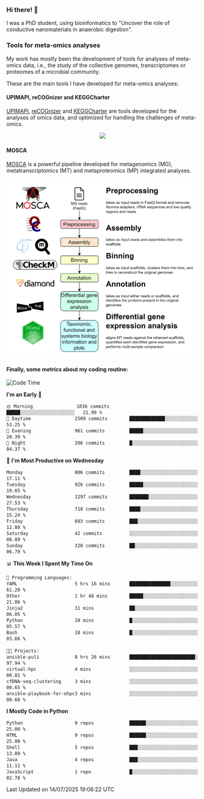 ### Hi there! 👋

I was a PhD student, using bioinformatics to "Uncover the role of conductive nanomaterials in anaerobic digestion".

### Tools for meta-omics analyses

My work has mostly been the development of tools for analyses of meta-omics data, i.e., the study of the collective genomes, transcriptomes or proteomes of a microbial community.

These are the main tools I have developed for meta-omics analyses:

#### UPIMAPI, reCOGnizer and KEGGCharter

[UPIMAPI](https://github.com/iquasere/UPIMAPI), [reCOGnizer](https://github.com/iquasere/reCOGnizer) and [KEGGCharter](https://github.com/iquasere/KEGGCharter) are tools developed for the analyses of omics data, and optimized for handling the challenges of meta-omics.

<p align="center">
    <img src="assets/annotation_paper.png">
</p>

#### MOSCA

[MOSCA](https://github.com/iquasere/MOSCA) is a powerful pipeline developed for metagenomics (MG), metatranscriptomics (MT) and metaproteomics (MP) integrated analyses.

<p align="center">
    <img src="assets/mosca_workflow.png" align="center" width="700">
</p>


#### Finally, some metrics about my coding routine:

<!--START_SECTION:waka-->
![Code Time](http://img.shields.io/badge/Code%20Time-980%20hrs%2030%20mins-blue)

**I'm an Early 🐤** 

```text
🌞 Morning                1036 commits        █████░░░░░░░░░░░░░░░░░░░░   21.99 % 
🌆 Daytime                2509 commits        █████████████░░░░░░░░░░░░   53.25 % 
🌃 Evening                961 commits         █████░░░░░░░░░░░░░░░░░░░░   20.39 % 
🌙 Night                  206 commits         █░░░░░░░░░░░░░░░░░░░░░░░░   04.37 % 
```
📅 **I'm Most Productive on Wednesday** 

```text
Monday                   806 commits         ████░░░░░░░░░░░░░░░░░░░░░   17.11 % 
Tuesday                  926 commits         █████░░░░░░░░░░░░░░░░░░░░   19.65 % 
Wednesday                1297 commits        ███████░░░░░░░░░░░░░░░░░░   27.53 % 
Thursday                 718 commits         ████░░░░░░░░░░░░░░░░░░░░░   15.24 % 
Friday                   603 commits         ███░░░░░░░░░░░░░░░░░░░░░░   12.80 % 
Saturday                 42 commits          ░░░░░░░░░░░░░░░░░░░░░░░░░   00.89 % 
Sunday                   320 commits         ██░░░░░░░░░░░░░░░░░░░░░░░   06.79 % 
```


📊 **This Week I Spent My Time On** 

```text
💬 Programming Languages: 
YAML                     5 hrs 16 mins       ███████████████░░░░░░░░░░   61.20 % 
Other                    1 hr 48 mins        █████░░░░░░░░░░░░░░░░░░░░   21.06 % 
Jinja2                   31 mins             ██░░░░░░░░░░░░░░░░░░░░░░░   06.05 % 
Python                   28 mins             █░░░░░░░░░░░░░░░░░░░░░░░░   05.57 % 
Bash                     18 mins             █░░░░░░░░░░░░░░░░░░░░░░░░   03.66 % 

🐱‍💻 Projects: 
ansible-puli             8 hrs 26 mins       ████████████████████████░   97.94 % 
virtual-hpc              4 mins              ░░░░░░░░░░░░░░░░░░░░░░░░░   00.81 % 
cfDNA-seq-clustering     3 mins              ░░░░░░░░░░░░░░░░░░░░░░░░░   00.65 % 
ansible-playbook-for-ohpc3 mins              ░░░░░░░░░░░░░░░░░░░░░░░░░   00.60 % 
```

**I Mostly Code in Python** 

```text
Python                   9 repos             ██████░░░░░░░░░░░░░░░░░░░   25.00 % 
HTML                     9 repos             ██████░░░░░░░░░░░░░░░░░░░   25.00 % 
Shell                    5 repos             ███░░░░░░░░░░░░░░░░░░░░░░   13.89 % 
Java                     4 repos             ███░░░░░░░░░░░░░░░░░░░░░░   11.11 % 
JavaScript               1 repo              █░░░░░░░░░░░░░░░░░░░░░░░░   02.78 % 
```




 Last Updated on 14/07/2025 19:06:22 UTC
<!--END_SECTION:waka-->
